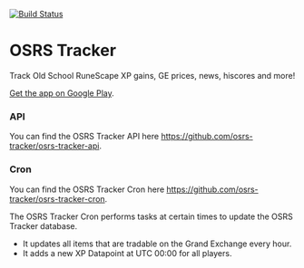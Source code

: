 [![Build Status](https://travis-ci.com/osrs-tracker/osrs-tracker.svg?branch=master)](https://travis-ci.com/osrs-tracker/osrs-tracker)
# OSRS Tracker
Track Old School RuneScape XP gains, GE prices, news, hiscores and more!  

[Get the app on Google Play](https://play.google.com/store/apps/details?id=com.toxsickproductions.geptv2).

### API

You can find the OSRS Tracker API here https://github.com/osrs-tracker/osrs-tracker-api.

### Cron

You can find the OSRS Tracker Cron here https://github.com/osrs-tracker/osrs-tracker-cron.

The OSRS Tracker Cron performs tasks at certain times to update the OSRS Tracker database.
  - It updates all items that are tradable on the Grand Exchange every hour.
  - It adds a new XP Datapoint at UTC 00:00 for all players.
